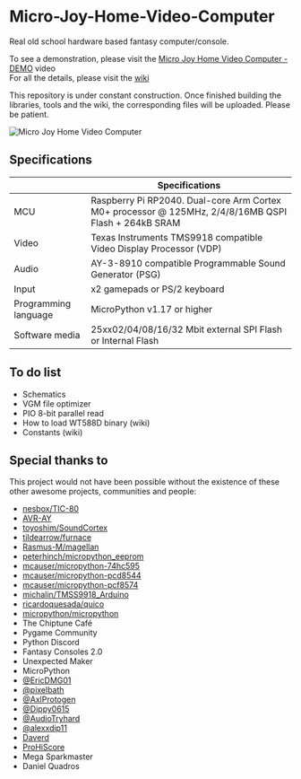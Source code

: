 # Micro-Joy-Home-Video-Computer
Real old school hardware based fantasy computer/console.  

To see a demonstration, please visit the [Micro Joy Home Video Computer - DEMO](https://youtu.be/gQPsIUr0FW8) video  
For all the details, please visit the [wiki](https://github.com/Kyuchumimo/Micro-Joy-Home-Video-Computer/wiki)  

This repository is under constant construction. Once finished building the libraries, tools and the wiki, the corresponding files will be uploaded. Please be patient.

![Micro Joy Home Video Computer](https://github.com/Kyuchumimo/Micro-Joy-Home-Video-Computer/assets/74131798/26b74839-57f7-4812-b579-5e045b2516cb)

## Specifications
|  | Specifications |
| ------------- | ------------- |
| MCU  | Raspberry Pi RP2040. Dual-core Arm Cortex M0+ processor @ 125MHz, 2/4/8/16MB QSPI Flash + 264kB SRAM  |
| Video  | Texas Instruments TMS9918 compatible Video Display Processor (VDP) |
| Audio  | AY-3-8910 compatible Programmable Sound Generator (PSG) |
| Input  | x2 gamepads or PS/2 keyboard |
| Programming language  | MicroPython v1.17 or higher |
| Software media  | 25xx02/04/08/16/32 Mbit external SPI Flash or Internal Flash  |

## To do list
* Schematics
* VGM file optimizer
* PIO 8-bit parallel read
* How to load WT588D binary (wiki)
* Constants (wiki)

## Special thanks to
This project would not have been possible without the existence of these other awesome projects, communities and people:  
* [nesbox/TIC-80](https://github.com/nesbox/TIC-80)
* [AVR-AY](https://www.avray.ru)
* [toyoshim/SoundCortex](https://github.com/toyoshim/SoundCortex)
* [tildearrow/furnace](https://github.com/tildearrow/furnace)
* [Rasmus-M/magellan](https://github.com/Rasmus-M/magellan)
* [peterhinch/micropython_eeprom](https://github.com/peterhinch/micropython_eeprom)
* [mcauser/micropython-74hc595](https://github.com/mcauser/micropython-74hc595)
* [mcauser/micropython-pcd8544](https://github.com/mcauser/micropython-pcd8544)
* [mcauser/micropython-pcf8574](https://github.com/mcauser/micropython-pcf8574)
* [michalin/TMSS9918_Arduino](https://github.com/michalin/TMS9918_Arduino)
* [ricardoquesada/quico](https://gitlab.com/ricardoquesada/quico)
* [micropython/micropython](https://github.com/micropython/micropython)
* The Chiptune Café
* Pygame Community
* Python Discord
* Fantasy Consoles 2.0
* Unexpected Maker
* MicroPython
* [@EricDMG01](https://twitter.com/EricDMG01)
* [@pixelbath](https://twitter.com/pixelbath)
* [@AxlProtogen](https://twitter.com/AxlProtogen)
* [@Dippy0615](https://twitter.com/Dippy0615)
* [@AudioTryhard](https://twitter.com/AudioTryhard)
* [@alexxdip11](https://twitter.com/alexxdip11)
* [Daverd](https://soundcloud.com/daverd-chiptune)
* [ProHiScore](https://twitter.com/TeamProHiScore)
* Mega Sparkmaster
* Daniel Quadros
